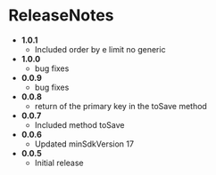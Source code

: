  # ReleaseNotes
 * **1.0.1**
    * Included order by e limit no generic
* **1.0.0**
    * bug fixes
* **0.0.9**
    * bug fixes
* **0.0.8**
    * return of the primary key in the toSave method
* **0.0.7**
    * Included method toSave
* **0.0.6**
    * Updated minSdkVersion 17
* **0.0.5**
    * Initial release
